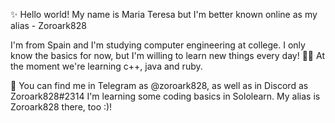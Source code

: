 ✨ Hello world! My name is Maria Teresa but I'm better known online as my alias - Zoroark828

I'm from Spain and I'm studying computer engineering at college. I only know the basics for now, but I'm willing to learn new things every day!
👩‍💻 At the moment we're learning c++, java and ruby.

📨 You can find me in Telegram as @zoroark828, as well as in Discord as Zoroark828#2314
I'm learning some coding basics in Sololearn. My alias is Zoroark828 there, too :)!

